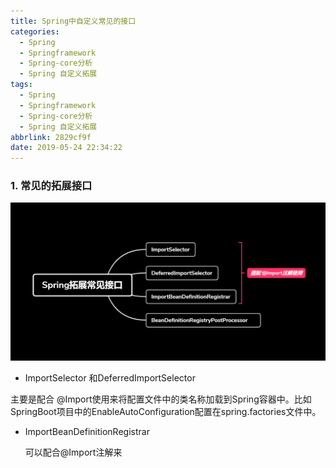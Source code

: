 ```yaml
---
title: Spring中自定义常见的接口
categories:
  - Spring
  - Springframework
  - Spring-core分析
  - Spring 自定义拓展
tags:
  - Spring
  - Springframework
  - Spring-core分析
  - Spring 自定义拓展
abbrlink: 2829cf9f
date: 2019-05-24 22:34:22
---
```

### 1. 常见的拓展接口

![](https://github.com/mxsm/document/blob/master/image/Spring/Springframework/Spring%E5%B8%B8%E8%A7%81%E7%9A%84%E6%8B%93%E5%B1%95%E6%8E%A5%E5%8F%A3.png?raw=true)

-  ImportSelector 和DeferredImportSelector

  主要是配合 @Import使用来将配置文件中的类名称加载到Spring容器中。比如SpringBoot项目中的EnableAutoConfiguration配置在spring.factories文件中。

- ImportBeanDefinitionRegistrar

  可以配合@Import注解来

